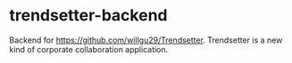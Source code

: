 trendsetter-backend
===================

Backend for https://github.com/willgu29/Trendsetter. Trendsetter is a new kind of corporate collaboration application.
